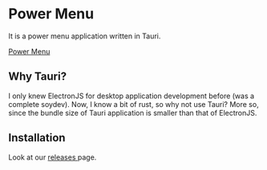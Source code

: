 # Power Menu

It is a power menu application written in Tauri.

[Power Menu](./power-menu.png)

## Why Tauri?

I only knew ElectronJS for desktop application development before (was a complete soydev). Now, I know a bit of rust, so why not use Tauri? More so, since the bundle size of Tauri application is smaller than that of ElectronJS.

## Installation

Look at our [ releases ](https://github.com/abhiyandhakal/power-menu/releases) page.
